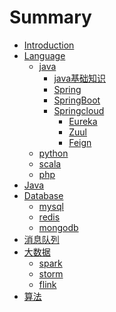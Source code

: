 # Summary

* [Introduction](README.md)
* [Language]()
	* [java]()
		* [java基础知识](java_base.md)
		* [Spring]()
		* [SpringBoot]()
		* [Springcloud]()
			* [Eureka]()
			* [Zuul]()
			* [Feign]()  
	* [python]()
	* [scala]()
	* [php]() 	
* [Java]()
* [Database]()
	* [mysql]()
	* [redis]()
	* [mongodb]()
* [消息队列]()
* [大数据]()
	* [spark]()
	* [storm]()
	* [flink]()
* [算法]()

